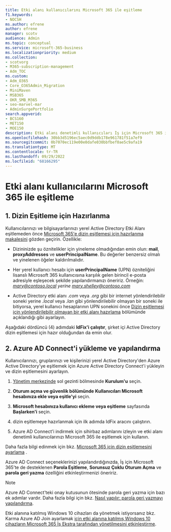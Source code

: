 ```yaml
---
title: Etki alanı kullanıcılarını Microsoft 365 ile eşitleme
f1.keywords:
- NOCSH
ms.author: efrene
author: efrene
manager: scotv
audience: Admin
ms.topic: conceptual
ms.service: microsoft-365-business
ms.localizationpriority: medium
ms.collection:
- scotvorg
- M365-subscription-management
- Adm_TOC
ms.custom:
- Adm_O365
- Core_O365Admin_Migration
- MiniMaven
- MSB365
- OKR_SMB_M365
- seo-marvel-mar
- AdminSurgePortfolio
search.appverid:
- BCS160
- MET150
- MOE150
description: Etki alanı denetimli kullanıcıları İş için Microsoft 365 ile eşitleyin.
ms.openlocfilehash: 30bb3d5196ec5aec0d9ddb178e961781f51a7ef9
ms.sourcegitcommit: 0b7070ec119e00e0dafe030bbfbef0ae5c9afa19
ms.translationtype: MT
ms.contentlocale: tr-TR
ms.lasthandoff: 09/29/2022
ms.locfileid: "68166295"
---
```

# <a name="synchronize-domain-users-to-microsoft-365"></a>Etki alanı kullanıcılarını Microsoft 365 ile eşitleme

## <a name="1-prepare-for-directory-synchronization"></a>1. Dizin Eşitleme için Hazırlanma 

Kullanıcılarınızı ve bilgisayarlarınızı yerel Active Directory Etki Alanı eşitlemeden önce [Microsoft 365'e dizin eşitlemesi için hazırlanma makalesini](../../enterprise/prepare-for-directory-synchronization.md) gözden geçirin. Özellikle:

   - Dizininizde şu öznitelikler için yineleme olmadığından emin olun: **mail**, **proxyAddresses** ve **userPrincipalName**. Bu değerler benzersiz olmalı ve yinelenen öğeler kaldırılmalıdır.
   
   - Her yerel kullanıcı hesabı için **userPrincipalName** (UPN) özniteliğini lisanslı Microsoft 365 kullanıcısına karşılık gelen birincil e-posta adresiyle eşleşecek şekilde yapılandırmanızı öneririz. Örneğin: *mary@contoso.local yerine mary.shelley@contoso.com* 
   
   - Active Directory etki alanı .*com* veya .*org* gibi bir internet yönlendirilebilir soneki yerine *.local* veya *.lan* gibi yönlendirilebilir olmayan bir soneki ile bitiyorsa, yerel kullanıcı hesaplarının UPN sonekini önce [Dizin eşitlemesi için yönlendirilebilir olmayan bir etki alanı hazırlama](../../enterprise/prepare-a-non-routable-domain-for-directory-synchronization.md) bölümünde açıklandığı gibi ayarlayın. 

Aşağıdaki dördüncü (4) adımdaki **IdFix'i çalıştır**, şirket içi Active Directory dizin eşitlemesi için hazır olduğundan da emin olur.

## <a name="2-install-and-configure-azure-ad-connect"></a>2. Azure AD Connect'i yükleme ve yapılandırma

Kullanıcılarınızı, gruplarınızı ve kişilerinizi yerel Active Directory'den Azure Active Directory'ye eşitlemek için Azure Active Directory Connect'i yükleyin ve dizin eşitlemesini ayarlayın. 

 1. [Yönetim merkezinde](https://go.microsoft.com/fwlink/p/?linkid=2024339) sol gezinti bölmesinde **Kurulum'u** seçin.

 2. **Oturum açma ve güvenlik bölümünde** **Kullanıcıları Microsoft hesabınıza ekle veya eşitle'yi** seçin.

 3. **Microsoft hesabınıza kullanıcı ekleme veya eşitleme** sayfasında **Başlarken'i** seçin.

 4. dizin eşitlemeye hazırlanmak için ilk adımda IdFix aracını çalıştırın.

 5. Azure AD Connect'i indirmek için sihirbaz adımlarını izleyin ve etki alanı denetimli kullanıcılarınızı Microsoft 365 ile eşitlemek için kullanın.


Daha fazla bilgi edinmek için bkz. [Microsoft 365 için dizin eşitlemesini ayarlama](../../enterprise/set-up-directory-synchronization.md) .

Azure AD Connect seçeneklerinizi yapılandırdığınızda, İş için Microsoft 365'te de desteklenen **Parola Eşitleme**, **Sorunsuz Çoklu Oturum Açma** ve **parola geri yazma** özelliğini etkinleştirmenizi öneririz.

> [!NOTE]
> Azure AD Connect'teki onay kutusunun ötesinde parola geri yazma için bazı ek adımlar vardır. Daha fazla bilgi için bkz. [Nasıl yapılır: parola geri yazmayı yapılandırma](/azure/active-directory/authentication/howto-sspr-writeback). 

Etki alanına katılmış Windows 10 cihazları da yönetmek istiyorsanız bkz. Karma Azure AD Join ayarlamak [için etki alanına katılmış Windows 10 cihazların Microsoft 365 İş Ekstra tarafından yönetilmesini etkinleştirme](../../business-premium/m365bp-manage-windows-devices.md).

